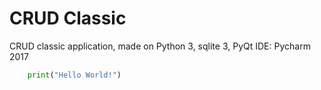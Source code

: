 **CRUD Classic**
===========
CRUD classic application, made on Python 3, sqlite 3, PyQt 
IDE: Pycharm 2017
```Python
    print("Hello World!")
```
